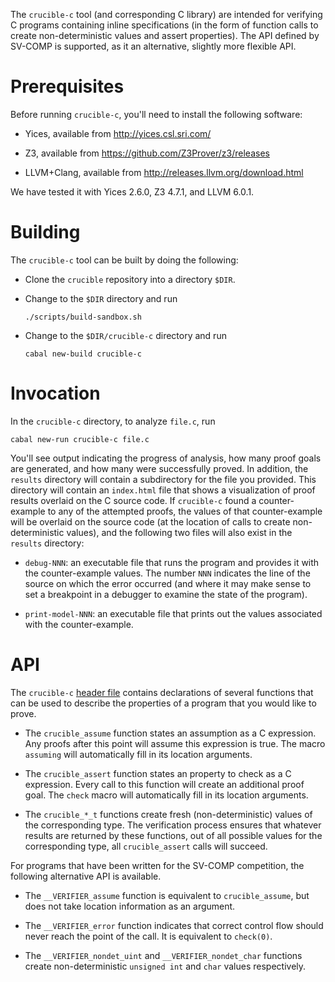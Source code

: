 The `crucible-c` tool (and corresponding C library) are intended for
verifying C programs containing inline specifications (in the form of
function calls to create non-deterministic values and assert
properties). The API defined by SV-COMP is supported, as it an
alternative, slightly more flexible API.

# Prerequisites

Before running `crucible-c`, you'll need to install the following
software:

* Yices, available from <http://yices.csl.sri.com/>

* Z3, available from <https://github.com/Z3Prover/z3/releases>

* LLVM+Clang, available from <http://releases.llvm.org/download.html>

We have tested it with Yices 2.6.0, Z3 4.7.1, and LLVM 6.0.1.

# Building

The `crucible-c` tool can be built by doing the following:

* Clone the `crucible` repository into a directory `$DIR`.

* Change to the `$DIR` directory and run

  `./scripts/build-sandbox.sh`

* Change to the `$DIR/crucible-c` directory and run

  `cabal new-build crucible-c`

# Invocation

In the `crucible-c` directory, to analyze `file.c`, run

    cabal new-run crucible-c file.c

You'll see output indicating the progress of analysis, how many proof
goals are generated, and how many were successfully proved. In
addition, the `results` directory will contain a subdirectory for the
file you provided. This directory will contain an `index.html` file
that shows a visualization of proof results overlaid on the C source
code. If `crucible-c` found a counter-example to any of the attempted
proofs, the values of that counter-example will be overlaid on the
source code (at the location of calls to create non-deterministic
values), and the following two files will also exist in the `results`
directory:

* `debug-NNN`: an executable file that runs the program and provides it
with the counter-example values. The number `NNN` indicates the line
of the source on which the error occurred (and where it may make
sense to set a breakpoint in a debugger to examine the state of the
program).

* `print-model-NNN`: an executable file that prints out the values
associated with the counter-example.

# API

The `crucible-c` [header file](c-src/includes/crucible.h) contains
declarations of several functions that can be used to describe the
properties of a program that you would like to prove.

* The `crucible_assume` function states an assumption as a C
expression. Any proofs after this point will assume this expression
is true. The macro `assuming` will automatically fill in its location
arguments.

* The `crucible_assert` function states an property to check as a C
expression. Every call to this function will create an additional
proof goal. The `check` macro will automatically fill in its location
arguments.

* The `crucible_*_t` functions create fresh (non-deterministic) values
of the corresponding type. The verification process ensures that
whatever results are returned by these functions, out of all possible
values for the corresponding type, all `crucible_assert` calls will
succeed.

For programs that have been written for the SV-COMP competition, the
following alternative API is available.

* The `__VERIFIER_assume` function is equivalent to `crucible_assume`,
but does not take location information as an argument.

* The `__VERIFIER_error` function indicates that correct control flow
should never reach the point of the call. It is equivalent to
`check(0)`.

* The `__VERIFIER_nondet_uint` and `__VERIFIER_nondet_char` functions
create non-deterministic `unsigned int` and `char` values
respectively.

